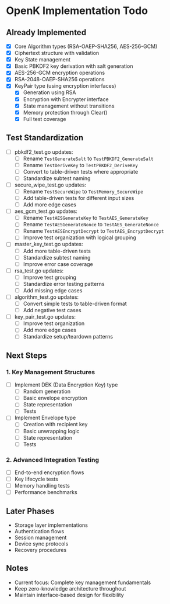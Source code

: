 # OpenK Implementation Todo

## Already Implemented
- [x] Core Algorithm types (RSA-OAEP-SHA256, AES-256-GCM)
- [x] Ciphertext structure with validation
- [x] Key State management
- [x] Basic PBKDF2 key derivation with salt generation
- [x] AES-256-GCM encryption operations
- [x] RSA-2048-OAEP-SHA256 operations
- [x] KeyPair type (using encryption interfaces)
  - [x] Generation using RSA
  - [x] Encryption with Encrypter interface
  - [x] State management without transitions
  - [x] Memory protection through Clear()
  - [x] Full test coverage

## Test Standardization
- [ ] pbkdf2_test.go updates:
  - [ ] Rename `TestGenerateSalt` to `TestPBKDF2_GenerateSalt`
  - [ ] Rename `TestDeriveKey` to `TestPBKDF2_DeriveKey`
  - [ ] Convert to table-driven tests where appropriate
  - [ ] Standardize subtest naming
  
- [ ] secure_wipe_test.go updates:
  - [ ] Rename `TestSecureWipe` to `TestMemory_SecureWipe`
  - [ ] Add table-driven tests for different input sizes
  - [ ] Add more edge cases

- [ ] aes_gcm_test.go updates:
  - [ ] Rename `TestAESGenerateKey` to `TestAES_GenerateKey`
  - [ ] Rename `TestAESGenerateNonce` to `TestAES_GenerateNonce`
  - [ ] Rename `TestAESEncryptDecrypt` to `TestAES_EncryptDecrypt`
  - [ ] Improve test organization with logical grouping

- [ ] master_key_test.go updates:
  - [ ] Add more table-driven tests
  - [ ] Standardize subtest naming
  - [ ] Improve error case coverage

- [ ] rsa_test.go updates:
  - [ ] Improve test grouping
  - [ ] Standardize error testing patterns
  - [ ] Add missing edge cases

- [ ] algorithm_test.go updates:
  - [ ] Convert simple tests to table-driven format
  - [ ] Add negative test cases

- [ ] key_pair_test.go updates:
  - [ ] Improve test organization
  - [ ] Add more edge cases
  - [ ] Standardize setup/teardown patterns

## Next Steps

### 1. Key Management Structures
- [ ] Implement DEK (Data Encryption Key) type
  - [ ] Random generation
  - [ ] Basic envelope encryption
  - [ ] State representation
  - [ ] Tests
- [ ] Implement Envelope type
  - [ ] Creation with recipient key
  - [ ] Basic unwrapping logic
  - [ ] State representation
  - [ ] Tests

### 2. Advanced Integration Testing
- [ ] End-to-end encryption flows
- [ ] Key lifecycle tests
- [ ] Memory handling tests
- [ ] Performance benchmarks

## Later Phases
- Storage layer implementations
- Authentication flows
- Session management
- Device sync protocols
- Recovery procedures

## Notes
- Current focus: Complete key management fundamentals
- Keep zero-knowledge architecture throughout
- Maintain interface-based design for flexibility